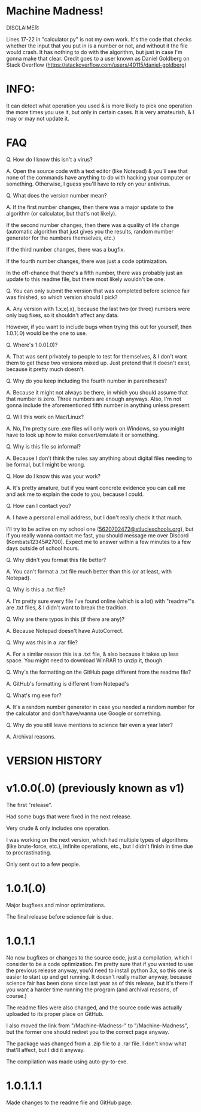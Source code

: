 # Machine Madness!
DISCLAIMER:

Lines 17-22 in "calculator.py" is not my own work. It's the code that checks whether the input that you put in is a number or not, and without it the file would crash.
It has nothing to do with the algorithm, but just in case I'm gonna make that clear.
Credit goes to a user known as Daniel Goldberg on Stack Overflow (https://stackoverflow.com/users/40115/daniel-goldberg)

# INFO:
It can detect what operation you used & is more likely to pick one operation the more times you use it, but only in certain cases. It is very amateurish, & I may or may not update it.

# FAQ
Q. How do I know this isn't a virus?

A. Open the source code with a text editor (like Notepad) & you'll see that none of the commands have anything to do with hacking your computer or something. Otherwise, I guess you'll have to rely on your antivirus.


Q. What does the version number mean?

A. If the first number changes, then there was a major update to the algorithm (or calculator, but that's not likely).

If the second number changes, then there was a quality of life change (automatic algorithm that just gives you the results, random number generator for the numbers themselves, etc.)

If the third number changes, there was a bugfix.

If the fourth number changes, there was just a code optimization.

In the off-chance that there's a fifth number, there was probably just an update to this readme file, but there most likely wouldn't be one.


Q. You can only submit the version that was completed before science fair was finished, so which version should I pick?

A. Any version with 1.x.x(.x), because the last two (or three) numbers were only bug fixes, so it shouldn't affect any data.

However, if you want to include bugs when trying this out for yourself, then 1.0.1(.0) would be the one to use.


Q. Where's 1.0.0(.0)?

A. That was sent privately to people to test for themselves, & I don't want them to get these two versions mixed up. Just pretend that it doesn't exist, because it pretty much doesn't.


Q. Why do you keep including the fourth number in parentheses?

A. Because it might not always be there, in which you should assume that that number is zero. Three numbers are enough anyways.
Also, I'm not gonna include the aforementioned fifth number in anything unless present.


Q. Will this work on Mac/Linux?

A. No, I'm pretty sure .exe files will only work on Windows, so you might have to look up how to make convert/emulate it or something.


Q. Why is this file so informal?

A. Because I don't think the rules say anything about digital files needing to be formal, but I might be wrong.


Q. How do I know this was your work?

A. It's pretty amature, but if you want concrete evidence you can call me and ask me to explain the code to you, because I could.


Q. How can I contact you?

A. I have a personal email address, but I don't really check it that much.

I'll try to be active on my school one (5620702472@stlucieschools.org), but if you really wanna contact me fast, you should message me over Discord (Kombats12345#2700). Expect me to answer within a few minutes to a few days outside of school hours.


Q. Why didn't you format this file better?

A. You can't format a .txt file much better than this (or at least, with Notepad).


Q. Why is this a .txt file?

A. I'm pretty sure every file I've found online (which is a lot) with "readme"'s are .txt files, & I didn't want to break the tradition.


Q. Why are there typos in this (if there are any)?

A. Because Notepad doesn't have AutoCorrect.


Q. Why was this in a .rar file?

A. For a similar reason this is a .txt file, & also because it takes up less space. You might need to download WinRAR to unzip it, though.


Q. Why's the formatting on the GitHub page different from the readme file?

A. GitHub's formatting is different from Notepad's


Q. What's rng.exe for?

A. It's a random number generator in case you needed a random number for the calculator and don't have/wanna use Google or something.


Q. Why do you still leave mentions to science fair even a year later?

A. Archival reasons.

# VERSION HISTORY
# v1.0.0(.0) (previously known as v1)
The first "release".

Had some bugs that were fixed in the next release.

Very crude & only includes one operation.

I was working on the next version, which had multiple types of algorithms (like brute-force, etc.), infinite operations, etc., but I didn't finish in time due to procrastinating.

Only sent out to a few people.


# 1.0.1(.0)
Major bugfixes and minor optimizations.

The final release before science fair is due.

# 1.0.1.1
No new bugfixes or changes to the source code, just a compilation, which I consider to be a code optimization. I'm pretty sure that if you wanted to use the previous release anyway, you'd need to install python 3.x, so this one is easier to start up and get running. It doesn't really matter anyway, because science fair has been done since last year as of this release, but it's there if you want a harder time running the program (and archival reasons, of course.)

The readme files were also changed, and the source code was actually uploaded to its proper place on GitHub.

I also moved the link from "/Machine-Madness-" to "/Machine-Madness", but the former one should rediret you to the correct page anyway.

The package was changed from a .zip file to a .rar file. I don't know what that'll affect, but I did it anyway.

The compilation was made using auto-py-to-exe.

# 1.0.1.1.1
Made changes to the readme file and GitHub page.
